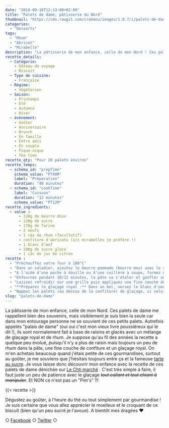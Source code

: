 ```yaml
---
date: "2014-09-18T12:13:00+02:00"
title: "Palets de dame, pâtisserie du Nord"
thumbnail: "https://cdn.rawgit.com/crokmou/images/1.0.7/i/palets-de-dame-recette-crokmou-blog-culinaire.jpg"
categories:
  - "Desserts"
tags:
  - "Rhum"
  - "Abricot"
  - "Mirabelle"
description: "La pâtisserie de mon enfance, celle de mon Nord ! Ces palets de dame me rappellent bien des souvenirs lors de mes visites à la boulangerie..."
recette_details:
  - Catégorie:
    - Gâteau de voyage
    - Biscuit
  - Type de cuisine:
    - Française
  - Régime:
    - Végétarien
  - Saison:
    - Printemps
    - Été
    - Automne
    - Hiver
  - évènement:
    - Goûter
    - Anniversaire
    - Brunch
    - En famille
    - Entre amis
    - En couple
    - Pique-nique
    - Tea time
recette_qty: "Pour 20 palets environ"
recette_temps:
  - schema_id: "prepTime"
    schema_value: "PT40M"
    label: "Préparation"
    duration: "40 minutes"
  - schema_id: "cookTime"
    label: "Cuisson"
    duration: "12 minutes"
    schema_value: "PT12M"
recette_ingredients:
  - value :
      - 120g de beurre doux
      - 130g de sucre
      - 170g de farine
      - 2 oeufs
      - 1 càs de rhum (facultatif)
      - confiture d'abricots (ici mirabelles je préfère !)
      - 1 blanc d’œuf
      - 200g de sucre glace
      - 1 càc de jus de citron
recette :
  - "Préchauffez votre four à 180°C"
  - "Dans un saladier, ajoutez le beurre pommade (beurre mou) avec le sucre, fouettez bien. Ajoutez les œufs un par un et mélangez bien. Versez ensuite la farine et le rhum, fouettez à nouveau jusqu'à l'obtention d'un mélange homogène"
  - "A l'aide d'une poche à douille ou d'une cuillère à soupe, formez des petits tas (bien espacés) de pâte sur une plaque à four préalablement recouverte de papier sulfurisé."
  - "Enfournez pendant 10/12 minutes, la pâte va s'étaler et gonfler un peu. Attention les biscuits doivent être tout juste dorés sur les bords et encore 'blancs' au centre, trop cuit cela perd tout son moelleux !"
  - "Laissez refroidir sur une grille puis appliquez une fine couche de confiture sur le côté plat du biscuit."
  - "**Préparez le glaçage royal :** Dans un bol, versez le blanc d'oeuf et le jus de citron. Ajoutez ensuite le sucre glace et mélangez bien à l'aide d'une cuillère en bois jusqu'à ce que le mélange soit homogène."
  - "Nappez les palets (au dessus de la confiture) de glaçage, si celui-ci est un peu trop difficile à travailler, passez le quelques secondes au micro-ondes pour le ramollir. Laissez ensuite sécher 1/2h."
slug: "palets-de-dame"
---
```


La pâtisserie de mon enfance, celle de mon Nord. Ces palets de dame me rappellent bien des souvenirs, mais visiblement je suis bien la seule car dans mon entourage personne ne se souvient de ces petits palets. Autrefois appelés "palais de dame" (oui oui c'est mon vieux livre poussiéreux qui le dit !), ils sont normalement fait à base de raisins et glacés avec un mélange de glaçage royal et de rhum. Je suppose qu'au fil des années la recette a quelque peu évolué, puisqu'il n'y a plus de raisin mais toujours un peu de rhum dans la pâte, une fine couche de confiture et un glaçage royal. On m'en achetais beaucoup quand j'étais petite de ces gourmandises, surtout au goûter, je me souviens que j'hésitais toujours entre ça et la fameuse [tarte au sucre](https://crokmou.com/tarte-au-sucre-du-nord/ "Tarte au sucre du Nord"). Je vous laisse donc découvrir mon enfance avec la recette de ces palets de dame dénichée sur <a href ="http://www.lechtimarche.fr/" rel="nofollow">Le Chti marché</a> . C'est très simple à faire, il faut juste un peu de patience avec le glaçage <del>_tout collant et tout chiant à manipuler_</del>. Et NON ce n'est pas un "Pim's" !!!

{{< recette >}}

Dégustez au goûter, à l'heure du thé ou tout simplement par gourmandise ! Je suis certaine que vous allez apprécier le moelleux et le croquant de ce biscuit (bien qu'un peu sucré je l'avoue). A bientôt mes dragées ❤

○ [Facebook](https://www.facebook.com/crokmou.blog) ○ [Twitter](https://twitter.com/Crokmou) ○
